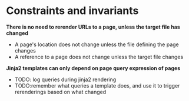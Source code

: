 # Constraints and invariants

**There is no need to rerender URLs to a page, unless the target file has
changed**

* A page's location does not change unless the file defining the page changes
* A reference to a page does not change unless the target file changes

**Jinja2 templates can only depend on page query expression of pages**

* TODO: log queries during jinja2 rendering
* TODO:remember what queries a template does, and use it to trigger
  rerenderings based on what changed

